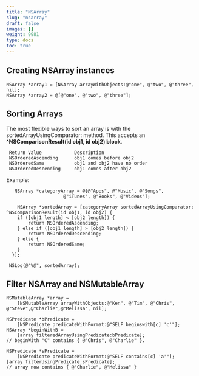 ```yaml
---
title: "NSArray"
slug: "nsarray"
draft: false
images: []
weight: 9981
type: docs
toc: true
---
```


## Creating NSArray instances
    NSArray *array1 = [NSArray arrayWithObjects:@"one", @"two", @"three", nil];
    NSArray *array2 = @[@"one", @"two", @"three"];


## Sorting Arrays
The most flexible ways to sort an array is with the sortedArrayUsingComparator: method. This accepts an **^NSComparisonResult(id obj1, id obj2) block**.

     Return Value            Description
     NSOrderedAscending      obj1 comes before obj2
     NSOrderedSame           obj1 and obj2 have no order
     NSOrderedDescending     obj1 comes after obj2

Example:

       NSArray *categoryArray = @[@"Apps", @"Music", @"Songs",
                         @"iTunes", @"Books", @"Videos"];
       
        NSArray *sortedArray = [categoryArray sortedArrayUsingComparator:
    ^NSComparisonResult(id obj1, id obj2) {
        if ([obj1 length] < [obj2 length]) {
            return NSOrderedAscending;
        } else if ([obj1 length] > [obj2 length]) {
            return NSOrderedDescending;
        } else {
            return NSOrderedSame;
        }
      }];

     NSLog(@"%@", sortedArray);

## Filter  NSArray and NSMutableArray
    NSMutableArray *array =
        [NSMutableArray arrayWithObjects:@"Ken", @"Tim", @"Chris", @"Steve",@"Charlie",@"Melissa", nil];
    
    NSPredicate *bPredicate =
        [NSPredicate predicateWithFormat:@"SELF beginswith[c] 'c'"];
    NSArray *beginWithB =
        [array filteredArrayUsingPredicate:bPredicate];
    // beginWith "C" contains { @"Chris", @"Charlie" }.
    
    NSPredicate *sPredicate =
        [NSPredicate predicateWithFormat:@"SELF contains[c] 'a'"];
    [array filterUsingPredicate:sPredicate];
    // array now contains { @"Charlie", @"Melissa" }

